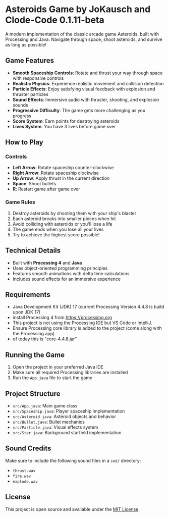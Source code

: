 # Asteroids Game by JoKausch and Clode-Code 0.1.11-beta

A modern implementation of the classic arcade game Asteroids, built with Processing and Java. Navigate through space, shoot asteroids, and survive as long as possible!

## Game Features

- **Smooth Spaceship Controls**: Rotate and thrust your way through space with responsive controls
- **Realistic Physics**: Experience realistic movement and collision detection
- **Particle Effects**: Enjoy satisfying visual feedback with explosion and thruster particles
- **Sound Effects**: Immersive audio with thruster, shooting, and explosion sounds
- **Progressive Difficulty**: The game gets more challenging as you progress
- **Score System**: Earn points for destroying asteroids
- **Lives System**: You have 3 lives before game over

## How to Play

### Controls
- **Left Arrow**: Rotate spaceship counter-clockwise
- **Right Arrow**: Rotate spaceship clockwise
- **Up Arrow**: Apply thrust in the current direction
- **Space**: Shoot bullets
- **R**: Restart game after game over

### Game Rules
1. Destroy asteroids by shooting them with your ship's blaster
2. Each asteroid breaks into smaller pieces when hit
3. Avoid colliding with asteroids or you'll lose a life
4. The game ends when you lose all your lives
5. Try to achieve the highest score possible!

## Technical Details

- Built with **Processing 4** and **Java**
- Uses object-oriented programming principles
- Features smooth animations with delta time calculations
- Includes sound effects for an immersive experience

## Requirements

- Java Development Kit (JDK) 17 (current Processing Version 4.4.8 is build upon JDK 17)
- install Processing 4 from https://processing.org
- This project is not using the Processing IDE but VS Code or IntelliJ.
- Ensure Processing core library is added to the project (come along with the Processing app)
- of today this is "core-4.4.8.jar"


## Running the Game

1. Open the project in your preferred Java IDE
2. Make sure all required Processing libraries are installed
3. Run the `App.java` file to start the game

## Project Structure

- `src/App.java`: Main game class
- `src/Spaceship.java`: Player spaceship implementation
- `src/Asteroid.java`: Asteroid objects and behavior
- `src/Bullet.java`: Bullet mechanics
- `src/Particle.java`: Visual effects system
- `src/Star.java`: Background starfield implementation

## Sound Credits

Make sure to include the following sound files in a `snd/` directory:
- `thrust.wav`
- `fire.wav`
- `explode.wav`

## License

This project is open source and available under the [MIT License](LICENSE).

